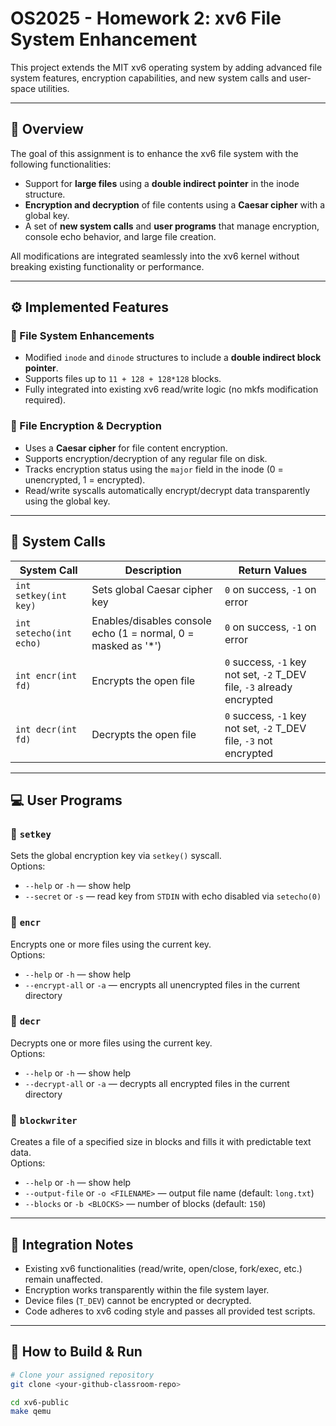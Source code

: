 # OS2025 - Homework 2: xv6 File System Enhancement

This project extends the MIT xv6 operating system by adding advanced file system features, encryption capabilities, and new system calls and user-space utilities.

---

## 🧩 Overview

The goal of this assignment is to enhance the xv6 file system with the following functionalities:

- Support for **large files** using a **double indirect pointer** in the inode structure.
- **Encryption and decryption** of file contents using a **Caesar cipher** with a global key.
- A set of **new system calls** and **user programs** that manage encryption, console echo behavior, and large file creation.

All modifications are integrated seamlessly into the xv6 kernel without breaking existing functionality or performance.

---

## ⚙️ Implemented Features

### 🔸 File System Enhancements
- Modified `inode` and `dinode` structures to include a **double indirect block pointer**.
- Supports files up to `11 + 128 + 128*128` blocks.
- Fully integrated into existing xv6 read/write logic (no mkfs modification required).

### 🔸 File Encryption & Decryption
- Uses a **Caesar cipher** for file content encryption.
- Supports encryption/decryption of any regular file on disk.
- Tracks encryption status using the `major` field in the inode (0 = unencrypted, 1 = encrypted).
- Read/write syscalls automatically encrypt/decrypt data transparently using the global key.

---

## 🧠 System Calls

| System Call | Description | Return Values |
|--------------|--------------|----------------|
| `int setkey(int key)` | Sets global Caesar cipher key | `0` on success, `-1` on error |
| `int setecho(int echo)` | Enables/disables console echo (1 = normal, 0 = masked as '*') | `0` on success, `-1` on error |
| `int encr(int fd)` | Encrypts the open file | `0` success, `-1` key not set, `-2` T_DEV file, `-3` already encrypted |
| `int decr(int fd)` | Decrypts the open file | `0` success, `-1` key not set, `-2` T_DEV file, `-3` not encrypted |

---

## 💻 User Programs

### 🔹 `setkey`
Sets the global encryption key via `setkey()` syscall.  
Options:
- `--help` or `-h` — show help
- `--secret` or `-s` — read key from `STDIN` with echo disabled via `setecho(0)`

### 🔹 `encr`
Encrypts one or more files using the current key.  
Options:
- `--help` or `-h` — show help
- `--encrypt-all` or `-a` — encrypts all unencrypted files in the current directory

### 🔹 `decr`
Decrypts one or more files using the current key.  
Options:
- `--help` or `-h` — show help
- `--decrypt-all` or `-a` — decrypts all encrypted files in the current directory

### 🔹 `blockwriter`
Creates a file of a specified size in blocks and fills it with predictable text data.  
Options:
- `--help` or `-h` — show help
- `--output-file` or `-o <FILENAME>` — output file name (default: `long.txt`)
- `--blocks` or `-b <BLOCKS>` — number of blocks (default: `150`)

---

## 🧩 Integration Notes

- Existing xv6 functionalities (read/write, open/close, fork/exec, etc.) remain unaffected.
- Encryption works transparently within the file system layer.
- Device files (`T_DEV`) cannot be encrypted or decrypted.
- Code adheres to xv6 coding style and passes all provided test scripts.

---

## 🚀 How to Build & Run

```bash
# Clone your assigned repository
git clone <your-github-classroom-repo>

cd xv6-public
make qemu
